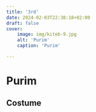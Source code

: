 ```yaml
---
title: '3rd'
date: 2024-02-03T22:38:18+02:00
draft: false
cover:
    image: img/kiteb-9.jpg
    alt: 'Purim'
    caption: 'Purim'

---
```

# Purim
## Costume  



